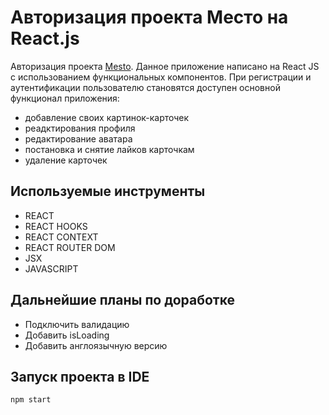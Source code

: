 # Авторизация проекта Место на React.js

Авторизация проекта [Mesto](https://konstabartosh.github.io/mesto-react/). Данное приложение написано на React JS с использованием функциональных компонентов. При регистрации и аутентификации пользователю становятся доступен основной функционал приложения:

- добавление своих картинок-карточек
- реадктирования профиля
- редактирование аватара
- постановка и снятие лайков карточкам
- удаление карточек

## Используемые инструменты

- REACT
- REACT HOOKS
- REACT CONTEXT
- REACT ROUTER DOM
- JSX
- JAVASCRIPT

## Дальнейшие планы по доработке

- Подключить валидацию
- Добавить isLoading
- Добавить англоязычную версию

## Запуск проекта в IDE

`npm start`